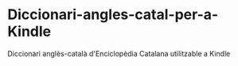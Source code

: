 # Diccionari-angles-catal-per-a-Kindle
Diccionari anglès-català d'Enciclopèdia Catalana utilitzable a Kindle 
